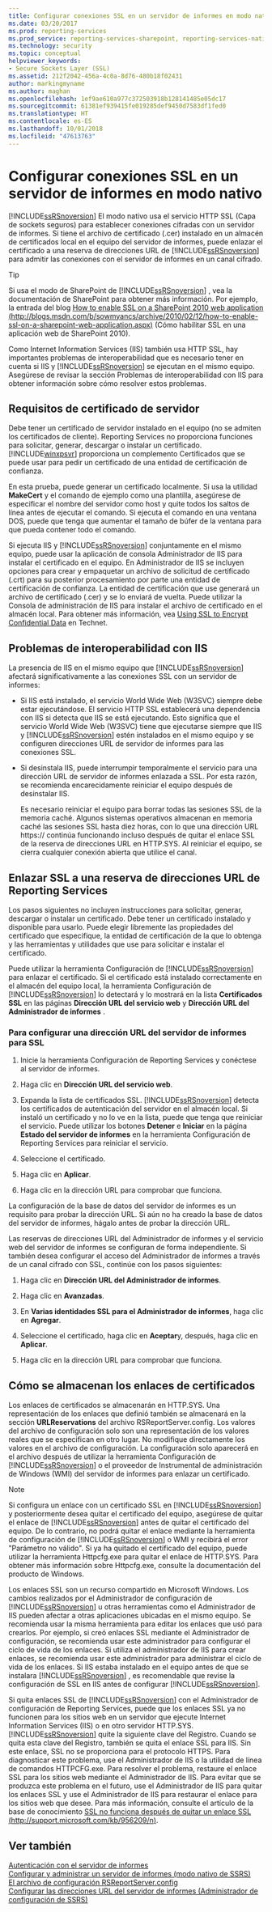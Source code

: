 ```yaml
---
title: Configurar conexiones SSL en un servidor de informes en modo nativo | Microsoft Docs
ms.date: 03/20/2017
ms.prod: reporting-services
ms.prod_service: reporting-services-sharepoint, reporting-services-native
ms.technology: security
ms.topic: conceptual
helpviewer_keywords:
- Secure Sockets Layer (SSL)
ms.assetid: 212f2042-456a-4c0a-8d76-480b18f02431
author: markingmyname
ms.author: maghan
ms.openlocfilehash: 1ef9ae610a977c372503918b128141485e05dc17
ms.sourcegitcommit: 61381ef939415fe019285def9450d7583df1fed0
ms.translationtype: HT
ms.contentlocale: es-ES
ms.lasthandoff: 10/01/2018
ms.locfileid: "47613763"
---
```

# <a name="configure-ssl-connections-on-a-native-mode-report-server"></a>Configurar conexiones SSL en un servidor de informes en modo nativo
  [!INCLUDE[ssRSnoversion](../../includes/ssrsnoversion-md.md)] El modo nativo usa el servicio HTTP SSL (Capa de sockets seguros) para establecer conexiones cifradas con un servidor de informes. Si tiene el archivo de certificado (.cer) instalado en un almacén de certificados local en el equipo del servidor de informes, puede enlazar el certificado a una reserva de direcciones URL de [!INCLUDE[ssRSnoversion](../../includes/ssrsnoversion-md.md)] para admitir las conexiones con el servidor de informes en un canal cifrado.  
  
> [!TIP]  
>  Si usa el modo de SharePoint de [!INCLUDE[ssRSnoversion](../../includes/ssrsnoversion-md.md)] , vea la documentación de SharePoint para obtener más información. Por ejemplo, la entrada del blog [How to enable SSL on a SharePoint 2010 web application (http://blogs.msdn.com/b/sowmyancs/archive/2010/02/12/how-to-enable-ssl-on-a-sharepoint-web-application.aspx)](http://blogs.msdn.com/b/sowmyancs/archive/2010/02/12/how-to-enable-ssl-on-a-sharepoint-web-application.aspx) (Cómo habilitar SSL en una aplicación web de SharePoint 2010).  
  
 Como Internet Information Services (IIS) también usa HTTP SSL, hay importantes problemas de interoperabilidad que es necesario tener en cuenta si IIS y [!INCLUDE[ssRSnoversion](../../includes/ssrsnoversion-md.md)] se ejecutan en el mismo equipo. Asegúrese de revisar la sección Problemas de interoperabilidad con IIS para obtener información sobre cómo resolver estos problemas.  
  
## <a name="server-certificate-requirements"></a>Requisitos de certificado de servidor  
 Debe tener un certificado de servidor instalado en el equipo (no se admiten los certificados de cliente). Reporting Services no proporciona funciones para solicitar, generar, descargar o instalar un certificado. [!INCLUDE[winxpsvr](../../includes/winxpsvr-md.md)] proporciona un complemento Certificados que se puede usar para pedir un certificado de una entidad de certificación de confianza.  
  
 En esta prueba, puede generar un certificado localmente. Si usa la utilidad **MakeCert** y el comando de ejemplo como una plantilla, asegúrese de especificar el nombre del servidor como host y quite todos los saltos de línea antes de ejecutar el comando. Si ejecuta el comando en una ventana DOS, puede que tenga que aumentar el tamaño de búfer de la ventana para que pueda contener todo el comando.  
  
 Si ejecuta IIS y [!INCLUDE[ssRSnoversion](../../includes/ssrsnoversion-md.md)] conjuntamente en el mismo equipo, puede usar la aplicación de consola Administrador de IIS para instalar el certificado en el equipo. En Administrador de IIS se incluyen opciones para crear y empaquetar un archivo de solicitud de certificado (.crt) para su posterior procesamiento por parte una entidad de certificación de confianza. La entidad de certificación que use generará un archivo de certificado (.cer) y se lo enviará de vuelta. Puede utilizar la Consola de administración de IIS para instalar el archivo de certificado en el almacén local. Para obtener más información, vea [Using SSL to Encrypt Confidential Data](http://go.microsoft.com/fwlink/?LinkId=71123) en Technet.  
  
## <a name="interoperability-issues-with-iis"></a>Problemas de interoperabilidad con IIS  
 La presencia de IIS en el mismo equipo que [!INCLUDE[ssRSnoversion](../../includes/ssrsnoversion-md.md)] afectará significativamente a las conexiones SSL con un servidor de informes:  
  
-   Si IIS está instalado, el servicio World Wide Web (W3SVC) siempre debe estar ejecutándose. El servicio HTTP SSL establecerá una dependencia con IIS si detecta que IIS se está ejecutando. Esto significa que el servicio World Wide Web (W3SVC) tiene que ejecutarse siempre que IIS y [!INCLUDE[ssRSnoversion](../../includes/ssrsnoversion-md.md)] estén instalados en el mismo equipo y se configuren direcciones URL de servidor de informes para las conexiones SSL.  
  
-   Si desinstala IIS, puede interrumpir temporalmente el servicio para una dirección URL de servidor de informes enlazada a SSL. Por esta razón, se recomienda encarecidamente reiniciar el equipo después de desinstalar IIS.  
  
     Es necesario reiniciar el equipo para borrar todas las sesiones SSL de la memoria caché. Algunos sistemas operativos almacenan en memoria caché las sesiones SSL hasta diez horas, con lo que una dirección URL https:// continúa funcionando incluso después de quitar el enlace SSL de la reserva de direcciones URL en HTTP.SYS. Al reiniciar el equipo, se cierra cualquier conexión abierta que utilice el canal.  
  
## <a name="bind-ssl-to-a-reporting-services-url-reservation"></a>Enlazar SSL a una reserva de direcciones URL de Reporting Services  
 Los pasos siguientes no incluyen instrucciones para solicitar, generar, descargar o instalar un certificado. Debe tener un certificado instalado y disponible para usarlo. Puede elegir libremente las propiedades del certificado que especifique, la entidad de certificación de la que lo obtenga y las herramientas y utilidades que use para solicitar e instalar el certificado.  
  
 Puede utilizar la herramienta Configuración de [!INCLUDE[ssRSnoversion](../../includes/ssrsnoversion-md.md)] para enlazar el certificado. Si el certificado está instalado correctamente en el almacén del equipo local, la herramienta Configuración de [!INCLUDE[ssRSnoversion](../../includes/ssrsnoversion-md.md)] lo detectará y lo mostrará en la lista **Certificados SSL** en las páginas **Dirección URL del servicio web** y **Dirección URL del Administrador de informes** .  
  
### <a name="to-configure-a-report-server-url-for-ssl"></a>Para configurar una dirección URL del servidor de informes para SSL  
  
1.  Inicie la herramienta Configuración de Reporting Services y conéctese al servidor de informes.  
  
2.  Haga clic en **Dirección URL del servicio web**.  
  
3.  Expanda la lista de certificados SSL. [!INCLUDE[ssRSnoversion](../../includes/ssrsnoversion-md.md)] detecta los certificados de autenticación del servidor en el almacén local. Si instaló un certificado y no lo ve en la lista, puede que tenga que reiniciar el servicio. Puede utilizar los botones **Detener** e **Iniciar** en la página **Estado del servidor de informes** en la herramienta Configuración de Reporting Services para reiniciar el servicio.  
  
4.  Seleccione el certificado.  
  
5.  Haga clic en **Aplicar**.  
  
6.  Haga clic en la dirección URL para comprobar que funciona.  
  
 La configuración de la base de datos del servidor de informes es un requisito para probar la dirección URL. Si aún no ha creado la base de datos del servidor de informes, hágalo antes de probar la dirección URL.  
  
 Las reservas de direcciones URL del Administrador de informes y el servicio web del servidor de informes se configuran de forma independiente. Si también desea configurar el acceso del Administrador de informes a través de un canal cifrado con SSL, continúe con los pasos siguientes:  
  
1.  Haga clic en **Dirección URL del Administrador de informes**.  
  
2.  Haga clic en **Avanzadas**.  
  
3.  En **Varias identidades SSL para el Administrador de informes**, haga clic en **Agregar**.  
  
4.  Seleccione el certificado, haga clic en **Aceptar**y, después, haga clic en **Aplicar**.  
  
5.  Haga clic en la dirección URL para comprobar que funciona.  
  
## <a name="how-certificate-bindings-are-stored"></a>Cómo se almacenan los enlaces de certificados  
 Los enlaces de certificados se almacenarán en HTTP.SYS. Una representación de los enlaces que definió también se almacenará en la sección **URLReservations** del archivo RSReportServer.config. Los valores del archivo de configuración solo son una representación de los valores reales que se especifican en otro lugar. No modifique directamente los valores en el archivo de configuración. La configuración solo aparecerá en el archivo después de utilizar la herramienta Configuración de [!INCLUDE[ssRSnoversion](../../includes/ssrsnoversion-md.md)] o el proveedor de Instrumental de administración de Windows (WMI) del servidor de informes para enlazar un certificado.  
  
> [!NOTE]  
>  Si configura un enlace con un certificado SSL en [!INCLUDE[ssRSnoversion](../../includes/ssrsnoversion-md.md)] y posteriormente desea quitar el certificado del equipo, asegúrese de quitar el enlace de [!INCLUDE[ssRSnoversion](../../includes/ssrsnoversion-md.md)] antes de quitar el certificado del equipo. De lo contrario, no podrá quitar el enlace mediante la herramienta de configuración de [!INCLUDE[ssRSnoversion](../../includes/ssrsnoversion-md.md)] o WMI y recibirá el error "Parámetro no válido". Si ya ha quitado el certificado del equipo, puede utilizar la herramienta Httpcfg.exe para quitar el enlace de HTTP.SYS. Para obtener más información sobre Httpcfg.exe, consulte la documentación del producto de Windows.  
  
 Los enlaces SSL son un recurso compartido en Microsoft Windows. Los cambios realizados por el Administrador de configuración de [!INCLUDE[ssRSnoversion](../../includes/ssrsnoversion-md.md)] u otras herramientas como el Administrador de IIS pueden afectar a otras aplicaciones ubicadas en el mismo equipo. Se recomienda usar la misma herramienta para editar los enlaces que usó para crearlos.  Por ejemplo, si creó enlaces SSL mediante el Administrador de configuración, se recomienda usar este administrador para configurar el ciclo de vida de los enlaces. Si utiliza el administrador de IIS para crear enlaces, se recomienda usar este administrador para administrar el ciclo de vida de los enlaces. Si IIS estaba instalado en el equipo antes de que se instalara [!INCLUDE[ssRSnoversion](../../includes/ssrsnoversion-md.md)] , es recomendable que revise la configuración de SSL en IIS antes de configurar [!INCLUDE[ssRSnoversion](../../includes/ssrsnoversion-md.md)].  
  
 Si quita enlaces SSL de [!INCLUDE[ssRSnoversion](../../includes/ssrsnoversion-md.md)] con el Administrador de configuración de Reporting Services, puede que los enlaces SSL ya no funcionen para los sitios web en un servidor que ejecute Internet Information Services (IIS) o en otro servidor HTTP.SYS. [!INCLUDE[ssRSnoversion](../../includes/ssrsnoversion-md.md)] quite la siguiente clave del Registro. Cuando se quita esta clave del Registro, también se quita el enlace SSL para IIS. Sin este enlace, SSL no se proporciona para el protocolo HTTPS. Para diagnosticar este problema, use el Administrador de IIS o la utilidad de línea de comandos HTTPCFG.exe. Para resolver el problema, restaure el enlace SSL para los sitios web mediante el Administrador de IIS. Para evitar que se produzca este problema en el futuro, use el Administrador de IIS para quitar los enlaces SSL y use el Administrador de IIS para restaurar el enlace para los sitios web que desee. Para más información, consulte el artículo de la base de conocimiento [SSL no funciona después de quitar un enlace SSL (http://support.microsoft.com/kb/956209/n)](http://support.microsoft.com/kb/956209/n).  
  
## <a name="see-also"></a>Ver también  
 [Autenticación con el servidor de informes](../../reporting-services/security/authentication-with-the-report-server.md)   
 [Configurar y administrar un servidor de informes &#40;modo nativo de SSRS&#41;](../../reporting-services/report-server/configure-and-administer-a-report-server-ssrs-native-mode.md)   
 [El archivo de configuración RSReportServer.config](../../reporting-services/report-server/rsreportserver-config-configuration-file.md)   
 [Configurar las direcciones URL del servidor de informes &#40;Administrador de configuración de SSRS&#41;](../../reporting-services/install-windows/configure-report-server-urls-ssrs-configuration-manager.md)  
  
  
